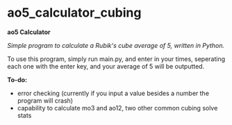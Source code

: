 # ao5_calculator_cubing

**ao5 Calculator**

_Simple program to calculate a Rubik's cube average of 5, written in Python._

To use this program, simply run main.py, and enter in your times, seperating each one with the enter key, and your average of 5 will be outputted.


**To-do:**
 - error checking (currently if you input a value besides a number the program will crash)
 - capability to calculate mo3 and ao12, two other common cubing solve stats

 
